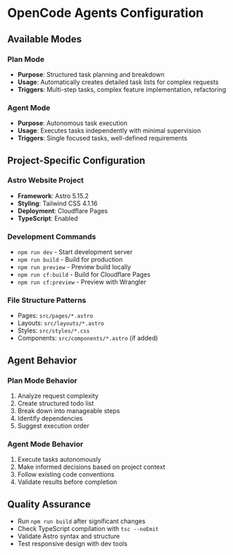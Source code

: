 # OpenCode Agents Configuration

## Available Modes

### Plan Mode
- **Purpose**: Structured task planning and breakdown
- **Usage**: Automatically creates detailed task lists for complex requests
- **Triggers**: Multi-step tasks, complex feature implementation, refactoring

### Agent Mode  
- **Purpose**: Autonomous task execution
- **Usage**: Executes tasks independently with minimal supervision
- **Triggers**: Single focused tasks, well-defined requirements

## Project-Specific Configuration

### Astro Website Project
- **Framework**: Astro 5.15.2
- **Styling**: Tailwind CSS 4.1.16
- **Deployment**: Cloudflare Pages
- **TypeScript**: Enabled

### Development Commands
- `npm run dev` - Start development server
- `npm run build` - Build for production
- `npm run preview` - Preview build locally
- `npm run cf:build` - Build for Cloudflare Pages
- `npm run cf:preview` - Preview with Wrangler

### File Structure Patterns
- Pages: `src/pages/*.astro`
- Layouts: `src/layouts/*.astro`
- Styles: `src/styles/*.css`
- Components: `src/components/*.astro` (if added)

## Agent Behavior

### Plan Mode Behavior
1. Analyze request complexity
2. Create structured todo list
3. Break down into manageable steps
4. Identify dependencies
5. Suggest execution order

### Agent Mode Behavior
1. Execute tasks autonomously
2. Make informed decisions based on project context
3. Follow existing code conventions
4. Validate results before completion

## Quality Assurance
- Run `npm run build` after significant changes
- Check TypeScript compilation with `tsc --noEmit`
- Validate Astro syntax and structure
- Test responsive design with dev tools
